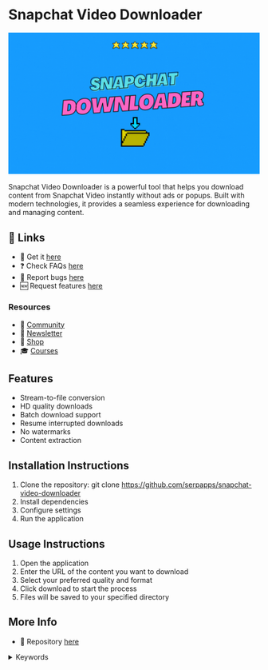 # Snapchat Video Downloader

![Snapchat Video Downloader](https://raw.githubusercontent.com/serpapps/snapchat-video-downloader/refs/heads/assets/images/snapchat-downloader.gif)

Snapchat Video Downloader is a powerful tool that helps you download content from Snapchat Video instantly without ads or popups. Built with modern technologies, it provides a seamless experience for downloading and managing content.

## 🔗 Links

- 🎁 Get it [here](https://serp.ly/snapchat-video-downloader)
- ❓ Check FAQs [here](https://github.com/orgs/serpapps/discussions/categories/faq)
- 🐛 Report bugs [here](https://github.com/serpapps/snapchat-video-downloader/issues)
- 🆕 Request features [here](https://github.com/serpapps/snapchat-video-downloader/issues)

### Resources

- 💬 [Community](https://serp.ly/@serp/community)
- 💌 [Newsletter](https://serp.ly/@serp/email)
- 🛒 [Shop](https://serp.ly/@serp/store)
- 🎓 [Courses](https://serp.ly/@serp/courses)

## Features

- Stream-to-file conversion
- HD quality downloads
- Batch download support
- Resume interrupted downloads
- No watermarks
- Content extraction

## Installation Instructions

1. Clone the repository: git clone https://github.com/serpapps/snapchat-video-downloader
2. Install dependencies
3. Configure settings
4. Run the application

## Usage Instructions

1. Open the application
2. Enter the URL of the content you want to download
3. Select your preferred quality and format
4. Click download to start the process
5. Files will be saved to your specified directory

## More Info

- 📁 Repository [here](https://github.com/serpapps/snapchat-video-downloader)

<details>
<summary>Keywords</summary>

snapchat video downloader, snapchat downloader, snapchat story downloader, snapchat video downloader without watermark, snapchat pfp downloader, snapchat private story downloader, snapchat spotlight video downloader
</details>

